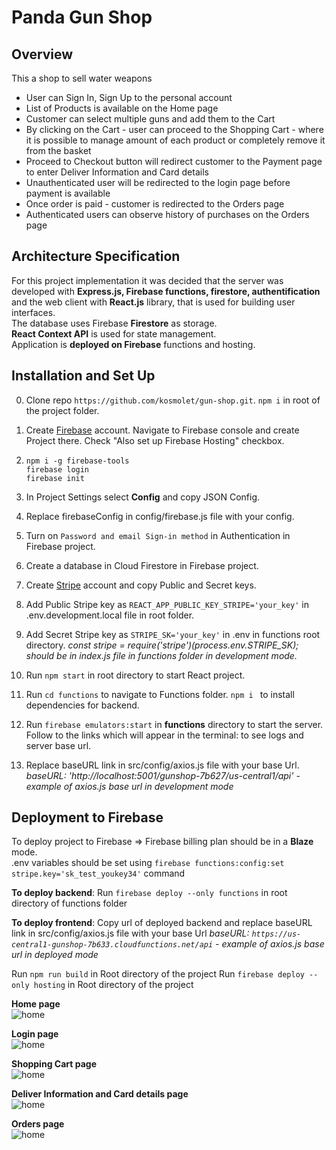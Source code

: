 # Panda Gun Shop 

## Overview

This a shop to sell water weapons  
* User can Sign In, Sign Up to the personal account  
* List of Products is available on the Home page  
* Customer can select multiple guns and add them to  the Cart  
* By clicking on the Cart - user can proceed to the Shopping Cart - where it is possible to manage amount of each product or completely remove it from the basket   
* Proceed to Checkout button will redirect customer to the Payment page to enter Deliver Information and Card details  
* Unauthenticated user will be redirected to the login page before payment is available  
* Once order is paid - customer is redirected to the Orders page
* Authenticated users can observe history of purchases on the Orders page  

## Architecture Specification  

For this project implementation it was decided that the server was developed with **Express.js, Firebase functions, firestore, authentification**   
and the web client with **React.js** library, that is used for building user interfaces.  
The database uses Firebase **Firestore** as storage.  
**React Context API** is used for state management.  
Application is **deployed on Firebase** functions and hosting.
 
## Installation and Set Up  

0. Clone repo ```https://github.com/kosmolet/gun-shop.git```. ```npm i``` in root of the project folder.
1. Create [Firebase](https://console.firebase.google.com/u/0/) account. Navigate to Firebase console and create Project there. Check "Also set up Firebase Hosting" checkbox.
2. ```npm i -g firebase-tools```  
```firebase login```   
```firebase init```
3. In Project Settings select **Config** and copy JSON Config.
4. Replace firebaseConfig in config/firebase.js file with your config.
5. Turn on ```Password and email Sign-in method``` in Authentication in Firebase project.
6. Create a database in Cloud Firestore in Firebase project.
7. Create [Stripe](https://stripe.com/en-se) account and copy Public and Secret keys. 
8. Add Public Stripe key as ```REACT_APP_PUBLIC_KEY_STRIPE='your_key'``` in .env.development.local file in root folder.
9. Add Secret Stripe key as ```STRIPE_SK='your_key'``` in .env in functions root directory.
*const stripe = require('stripe')(process.env.STRIPE_SK); should be in index.js file in functions folder in development mode.*
10. Run ```npm start``` in root directory to start React project.  

11. Run ```cd functions``` to navigate to Functions folder. ```npm i ``` to install dependencies for backend.
12. Run ```firebase emulators:start``` in **functions** directory to start the server. 
Follow to the links which will appear in the terminal: to see logs and server base url.
13. Replace baseURL link in src/config/axios.js file with your base Url.
*baseURL: 'http://localhost:5001/gunshop-7b627/us-central1/api' - example of axios.js base url in development mode* 

## Deployment to Firebase 
To deploy project to Firebase => 
Firebase billing plan should be in a **Blaze** mode.  
.env variables should be set using ```firebase functions:config:set stripe.key='sk_test_youkey34'``` command

**To deploy backend**: Run ```firebase deploy --only functions``` in root directory of functions folder

**To deploy frontend**: 
Copy url of deployed backend and replace baseURL link in src/config/axios.js file with your base Url
*baseURL: `https://us-central1-gunshop-7b633.cloudfunctions.net/api` - example of axios.js base url in deployed mode* 

Run ```npm run build``` in Root directory of the project
Run ```firebase deploy --only hosting``` in Root directory of the project



 **Home page**  
![home](https://res.cloudinary.com/dnkftif1n/image/upload/v1608322707/gun%20shop%20md/2020-12-18_20-38-35_qoewkv.png)  


 **Login page**  
![home](https://res.cloudinary.com/dnkftif1n/image/upload/v1608322707/gun%20shop%20md/2020-12-18_20-45-01_cxx1eq.png)

 **Shopping Cart page**  
![home](https://res.cloudinary.com/dnkftif1n/image/upload/v1608322707/gun%20shop%20md/2020-12-18_20-41-42_iose95.png)  

 **Deliver Information and Card details page**  
![home](https://res.cloudinary.com/dnkftif1n/image/upload/v1608322707/gun%20shop%20md/2020-12-18_20-44-09_kqdymt.png)  

 **Orders page**  
![home](https://res.cloudinary.com/dnkftif1n/image/upload/v1608322707/gun%20shop%20md/2020-12-18_20-44-30_cwxjf3.png)  

